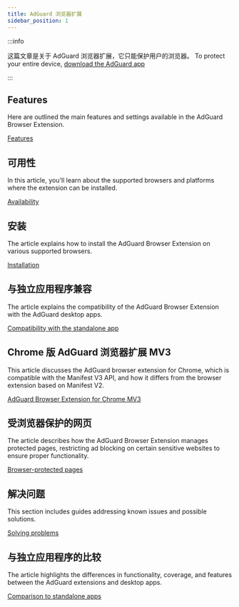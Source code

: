 ```yaml
---
title: AdGuard 浏览器扩展
sidebar_position: 1
---
```


:::info

这篇文章是关于 AdGuard 浏览器扩展，它只能保护用户的浏览器。 To protect your entire device, [download the AdGuard app](https://adguard.com/download.html?auto=true)

:::

## Features

Here are outlined the main features and settings available in the AdGuard Browser Extension.

[Features](/adguard-browser-extension/features/features.md)

## 可用性

In this article, you'll learn about the supported browsers and platforms where the extension can be installed.

[Availability](/adguard-browser-extension/availability.md)

## 安装

The article explains how to install the AdGuard Browser Extension on various supported browsers.

[Installation](/adguard-browser-extension/installation.md)

## 与独立应用程序兼容

The article explains the compatibility of the AdGuard Browser Extension with the AdGuard desktop apps.

[Compatibility with the standalone app](adguard-browser-extension/compatibility.md)

## Chrome 版 AdGuard 浏览器扩展 MV3

This article discusses the AdGuard browser extension for Chrome, which is compatible with the Manifest V3 API, and how it differs from the browser extension based on Manifest V2.

[AdGuard Browser Extension for Chrome MV3](/adguard-browser-extension/mv3-version/)

## 受浏览器保护的网页

The article describes how the AdGuard Browser Extension manages protected pages, restricting ad blocking on certain sensitive websites to ensure proper functionality.

[Browser-protected pages](/adguard-browser-extension/protected-pages.md)

## 解决问题

This section includes guides addressing known issues and possible solutions.

[Solving problems](/adguard-browser-extension/solving-problems/solving-problems.md)

## 与独立应用程序的比较

The article highlights the differences in functionality, coverage, and features between the AdGuard extensions and desktop apps.

[Comparison to standalone apps](/adguard-browser-extension/comparison-standalone.md)

